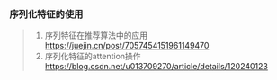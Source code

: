 ### 序列化特征的使用
>1. 序列特征在推荐算法中的应用 https://juejin.cn/post/7057454151961149470
>2. 序列化特征的attention操作 https://blog.csdn.net/u013709270/article/details/120240123

